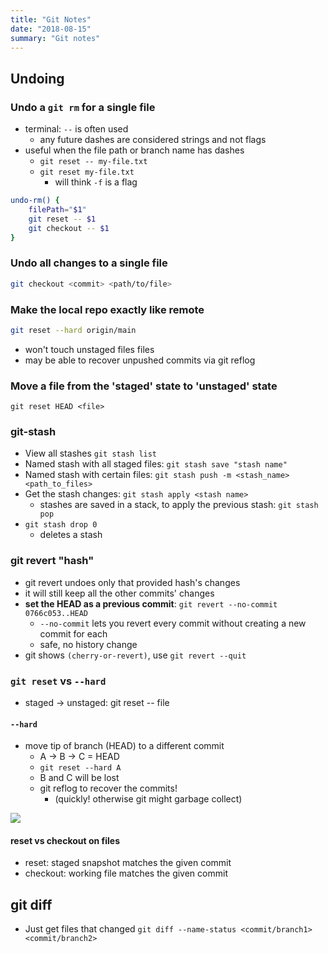 ```yaml
---
title: "Git Notes"
date: "2018-08-15"
summary: "Git notes"
---
```


## Undoing

### Undo a `git rm` for a single file

-   terminal: `--` is often used
    -   any future dashes are considered strings and not flags
-   useful when the file path or branch name has dashes
    -   `git reset -- my-file.txt`
    -   `git reset my-file.txt`
        -   will think `-f` is a flag

```bash
undo-rm() {
	filePath="$1"
	git reset -- $1
	git checkout -- $1
}
```

### Undo all changes to a single file

```bash
git checkout <commit> <path/to/file>
```

### Make the local repo exactly like remote

```bash
git reset --hard origin/main
```

-   won't touch unstaged files files
-   may be able to recover unpushed commits via git reflog

### Move a file from the 'staged' state to 'unstaged' state

`git reset HEAD <file>`

### git-stash

-   View all stashes `git stash list`
-   Named stash with all staged files: `git stash save "stash name"`
-   Named stash with certain files: `git stash push -m <stash_name> <path_to_files>`
-   Get the stash changes: `git stash apply <stash name>`
    -   stashes are saved in a stack, to apply the previous stash: `git stash pop`
-   `git stash drop 0`
    -   deletes a stash

### git revert "hash"

-   git revert undoes only that provided hash's changes
-   it will still keep all the other commits' changes
-   **set the HEAD as a previous commit**: `git revert --no-commit 0766c053..HEAD`
    -   `--no-commit` lets you revert every commit without creating a new commit for each
    -   safe, no history change
-   git shows `(cherry-or-revert)`, use `git revert --quit`

### `git reset` vs `--hard`

-   staged -> unstaged: git reset -- file

#### `--hard`

-   move tip of branch (HEAD) to a different commit
    -   A -> B -> C = HEAD
    -   `git reset --hard A`
    -   B and C will be lost
    -   git reflog to recover the commits!
        -   (quickly! otherwise git might garbage collect)

![](https://i.stack.imgur.com/qRAte.jpg)

#### reset vs checkout on files

-   reset: staged snapshot matches the given commit
-   checkout: working file matches the given commit

## git diff

-   Just get files that changed `git diff --name-status <commit/branch1> <commit/branch2>`
